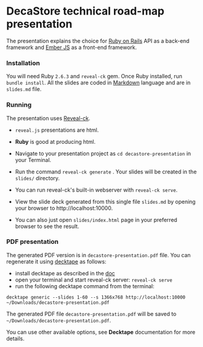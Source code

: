 # DecaStore technical road-map presentation

The presentation explains the choice for [Ruby on Rails](http://rubyonrails.org/) API as a back-end framework and [Ember JS](https://emberjs.com/) as a front-end framework.

### Installation

You will need Ruby `2.6.3` and `reveal-ck` gem.
Once Ruby installed, run `bundle install`.
All the slides are coded in [Markdown](https://guides.github.com/features/mastering-markdown/#what) language and are in `slides.md` file.

### Running

The presentation uses [Reveal-ck](http://jedcn.github.io/reveal-ck/).

- `reveal.js`  presentations are html.
- __Ruby__ is good at producing html.

- Navigate to your presentation project as `cd decastore-presentation` in your Terminal.
- Run the command `reveal-ck generate` . Your slides will be created in the `slides/` directory.
- You can run reveal-ck's built-in webserver with `reveal-ck serve`.
- View the slide deck generated from this single file `slides.md` by opening your browser to http://localhost:10000.
- You can also just open `slides/index.html` page in your preferred browser to see the result.

### PDF presentation

The generated PDF version is in `decastore-presentation.pdf` file.
You can regenerate it using [decktape](https://github.com/astefanutti/decktape) as follows:

- install decktape as described in the [doc](https://github.com/astefanutti/decktape/blob/master/README.adoc)
- open your terminal and start reveal-ck server: `reveal-ck serve`
- run the following decktape command from the terminal:
```
decktape generic --slides 1-60 --s 1366x768 http://localhost:10000 ~/Downloads/decastore-presentation.pdf
```
 The generated PDF file `decastore-presentation.pdf` will be saved to `~/Downloads/decastore-presentation.pdf`.

 You can use other available options, see **Decktape** documentation for more details.
